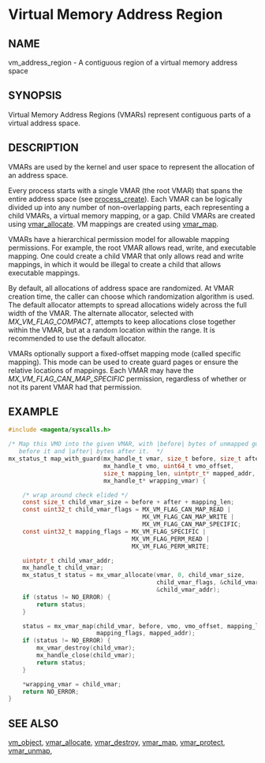 # Virtual Memory Address Region

## NAME

vm_address_region - A contiguous region of a virtual memory address space

## SYNOPSIS

Virtual Memory Address Regions (VMARs) represent contiguous parts of a virtual
address space.

## DESCRIPTION

VMARs are used by the kernel and user space to represent the allocation of an
address space.

Every process starts with a single VMAR (the root VMAR) that spans the entire
address space (see [process_create](../syscalls/process_create.md)).  Each VMAR
can be logically divided up into any number of non-overlapping parts, each
representing a child VMARs, a virtual memory mapping, or a gap.  Child VMARs
are created using [vmar_allocate](../syscalls/vmar_allocate.md).  VM mappings
are created using [vmar_map](../syscalls/vmar_map.md).

VMARs have a hierarchical permission model for allowable mapping permissions.
For example, the root VMAR allows read, write, and executable mapping.  One
could create a child VMAR that only allows read and write mappings, in which
it would be illegal to create a child that allows executable mappings.

By default, all allocations of address space are randomized.  At VMAR
creation time, the caller can choose which randomization algorithm is used.
The default allocator attempts to spread allocations widely across the full
width of the VMAR.  The alternate allocator, selected with
*MX_VM_FLAG_COMPACT*, attempts to keep allocations close together within the
VMAR, but at a random location within the range.  It is recommended to use
the default allocator.

VMARs optionally support a fixed-offset mapping mode (called specific mapping).
This mode can be used to create guard pages or ensure the relative locations of
mappings.  Each VMAR may have the *MX_VM_FLAG_CAN_MAP_SPECIFIC* permission,
regardless of whether or not its parent VMAR had that permission.

## EXAMPLE

```c
#include <magenta/syscalls.h>

/* Map this VMO into the given VMAR, with |before| bytes of unmapped guard space
   before it and |after| bytes after it.  */
mx_status_t map_with_guard(mx_handle_t vmar, size_t before, size_t after,
                           mx_handle_t vmo, uint64_t vmo_offset,
                           size_t mapping_len, uintptr_t* mapped_addr,
                           mx_handle_t* wrapping_vmar) {

    /* wrap around check elided */
    const size_t child_vmar_size = before + after + mapping_len;
    const uint32_t child_vmar_flags = MX_VM_FLAG_CAN_MAP_READ |
                                      MX_VM_FLAG_CAN_MAP_WRITE |
                                      MX_VM_FLAG_CAN_MAP_SPECIFIC;
    const uint32_t mapping_flags = MX_VM_FLAG_SPECIFIC |
                                   MX_VM_FLAG_PERM_READ |
                                   MX_VM_FLAG_PERM_WRITE;

    uintptr_t child_vmar_addr;
    mx_handle_t child_vmar;
    mx_status_t status = mx_vmar_allocate(vmar, 0, child_vmar_size,
                                          child_vmar_flags, &child_vmar,
                                          &child_vmar_addr);
    if (status != NO_ERROR) {
        return status;
    }

    status = mx_vmar_map(child_vmar, before, vmo, vmo_offset, mapping_len,
                         mapping_flags, mapped_addr);
    if (status != NO_ERROR) {
        mx_vmar_destroy(child_vmar);
        mx_handle_close(child_vmar);
        return status;
    }

    *wrapping_vmar = child_vmar;
    return NO_ERROR;
}
```

## SEE ALSO

[vm_object](vm_object.md),
[vmar_allocate](../syscalls/vmar_allocate.md),
[vmar_destroy](../syscalls/vmar_destroy.md),
[vmar_map](../syscalls/vmar_map.md),
[vmar_protect](../syscalls/vmar_protect.md),
[vmar_unmap](../syscalls/vmar_unmap.md),
